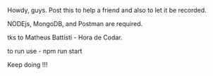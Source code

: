 Howdy, guys. 
Post this to help a friend and also to let it be recorded.

NODEjs, MongoDB, and Postman are required.

tks to Matheus Battisti - Hora de Codar.

to run  use - npm run start

Keep doing !!!
